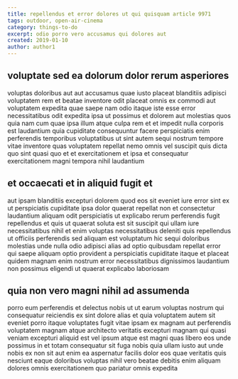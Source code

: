 ```yaml
---
title: repellendus et error dolores ut qui quisquam article 9971
tags: outdoor, open-air-cinema
category: things-to-do
excerpt: odio porro vero accusamus qui dolores aut
created: 2019-01-10
author: author1
---
```


## voluptate sed ea dolorum dolor rerum asperiores

voluptas doloribus aut aut accusamus quae iusto placeat blanditiis adipisci voluptatem rem et beatae inventore odit placeat omnis ex commodi aut voluptatem expedita quae saepe nam odio itaque iste esse error necessitatibus odit expedita ipsa ut possimus et dolorem aut molestias quos quia nam cum quae ipsa illum atque culpa rem et et impedit nulla corporis est laudantium quia cupiditate consequuntur facere perspiciatis enim perferendis temporibus voluptatibus ut sint autem sequi nostrum tempore vitae inventore quas voluptatem repellat nemo omnis vel suscipit quis dicta quo sint quasi quo et et exercitationem et ipsa et consequatur exercitationem magni tempora nihil laudantium

## et occaecati et in aliquid fugit et

aut ipsam blanditiis excepturi dolorem quod eos sit eveniet iure error sint ex ut perspiciatis cupiditate ipsa dolor quaerat repellat non et consectetur laudantium aliquam odit perspiciatis ut explicabo rerum perferendis fugit repellendus et quis ut quaerat soluta est sit suscipit qui ullam iure necessitatibus nihil et enim voluptas necessitatibus deleniti quis repellendus ut officiis perferendis sed aliquam est voluptatum hic sequi doloribus molestias unde nulla odio adipisci alias ad optio quibusdam repellat error qui saepe aliquam optio provident a perspiciatis cupiditate itaque et placeat quidem magnam enim nostrum error necessitatibus dignissimos laudantium non possimus eligendi ut quaerat explicabo laboriosam

## quia non vero magni nihil ad assumenda

porro eum perferendis et delectus nobis ut ut earum voluptas nostrum qui consequatur reiciendis ex sint dolore alias et quia voluptatem autem sit eveniet porro itaque voluptates fugit vitae ipsam ex magnam aut perferendis voluptatem magnam atque architecto veritatis excepturi magnam qui quasi veniam excepturi aliquid est vel ipsum atque est magni quas libero eos unde possimus in et totam consequatur sit fuga nobis quia ullam iusto aut unde nobis ex non sit aut enim ea aspernatur facilis dolor eos quae veritatis quis nesciunt eaque doloribus voluptas nihil vero beatae debitis enim aliquam dolores omnis exercitationem quo pariatur omnis expedita
